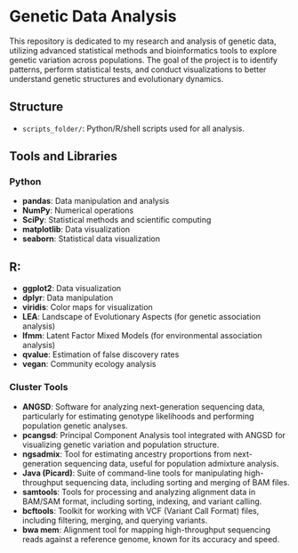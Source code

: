 # Genetic Data Analysis 

This repository is dedicated to my research and analysis of genetic data, utilizing advanced statistical methods and bioinformatics tools to explore genetic variation across populations. The goal of the project is to identify patterns, perform statistical tests, and conduct visualizations to better understand genetic structures and evolutionary dynamics.

## Structure

- `scripts_folder/`: Python/R/shell scripts used for all analysis.

## Tools and Libraries

### Python
- **pandas**: Data manipulation and analysis
- **NumPy**: Numerical operations
- **SciPy**: Statistical methods and scientific computing
- **matplotlib**: Data visualization
- **seaborn**: Statistical data visualization

## R:

- **ggplot2**: Data visualization
- **dplyr**: Data manipulation
- **viridis**: Color maps for visualization
- **LEA**: Landscape of Evolutionary Aspects (for genetic association analysis)
- **lfmm**: Latent Factor Mixed Models (for environmental association analysis)
- **qvalue**: Estimation of false discovery rates
- **vegan**: Community ecology analysis

### Cluster Tools
- **ANGSD**: Software for analyzing next-generation sequencing data, particularly for estimating genotype likelihoods and performing population genetic analyses.
- **pcangsd**: Principal Component Analysis tool integrated with ANGSD for visualizing genetic variation and population structure.
- **ngsadmix**: Tool for estimating ancestry proportions from next-generation sequencing data, useful for population admixture analysis.
- **Java (Picard)**: Suite of command-line tools for manipulating high-throughput sequencing data, including sorting and merging of BAM files.
- **samtools**: Tools for processing and analyzing alignment data in BAM/SAM format, including sorting, indexing, and variant calling.
- **bcftools**: Toolkit for working with VCF (Variant Call Format) files, including filtering, merging, and querying variants.
- **bwa mem**: Alignment tool for mapping high-throughput sequencing reads against a reference genome, known for its accuracy and speed.


